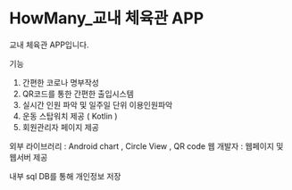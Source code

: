 # HowMany_교내 체육관 APP

교내 체육관 APP입니다.

기능
1. 간편한 코로나 명부작성
2. QR코드를 통한 간편한 출입시스템
3. 실시간 인원 파악 및 일주일 단위 이용인원파악
4. 운동 스탑워치 제공 ( Kotlin )
5. 회원관리자 페이지 제공

외부 라이브러리 : Android chart , Circle View , QR code 
웹 개발자 : 웹페이지 및 웹서버 제공 

내부 sql DB를 통해 개인정보 저장


